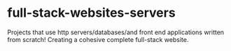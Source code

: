 #  full-stack-websites-servers
Projects that use http servers/databases/and front end applications written from scratch! Creating a cohesive complete full-stack website.
